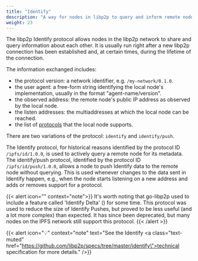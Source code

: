 ```yaml
---
title: "Identify"
description: "A way for nodes in libp2p to query and inform remote nodes about their metadata."
weight: 23
---
```


The libp2p Identify protocol allows nodes in the libp2p network to share
and query information about each other. It is usually run right after a new libp2p
connection has been established and, at certain times, during the lifetime of the
connection.

The information exchanged includes:

- the protocol version: a network identifier, e.g. `/my-network/0.1.0`.
- the user agent: a free-form string identifying the local node's implementation, usually
  in the format "agent-name/version".
- the observed address: the remote node's public IP address as observed by the local node.
- the listen addresses: the multiaddresses at which the local node can be reached.
- the list of [protocols](/concepts/introduction/protocols/overview) that the
  local node supports.

There are two variations of the protocol: `identify` and `identify/push`.

The Identify protocol, for historical reasons identified by the protocol ID `/ipfs/id/1.0.0`,
is used to actively query a remote node for its metadata. The identify/push protocol, identified
by the protocol ID `/ipfs/id/push/1.0.0`, allows a node to push Identify data to the remote node
without querying. This is used whenever changes to the data sent in Identify happen,
e.g., when the node starts listening on a new address and adds or removes support
for a protocol.

{{< alert icon="" context="note">}}
It's worth noting that go-libp2p used to include a feature called 'Identify Delta'
(<insert protocol ID>) for some time. This protocol was used to reduce the size of
Identify Pushes, but proved to be less useful (and a lot more complex) than expected.
It has since been deprecated, but many nodes on the IPFS network still support
this protocol.
{{< /alert >}}

{{< alert icon="💡" context="note" text="See the Identify <a class=\"text-muted\" href=\"https://github.com/libp2p/specs/tree/master/identify\">technical specification</a> for more details." />}}
